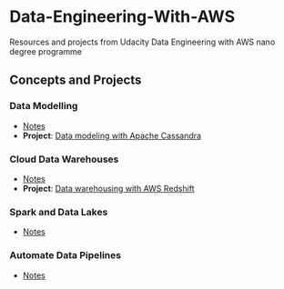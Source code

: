 # Data-Engineering-With-AWS
Resources and projects from Udacity Data Engineering with AWS nano degree programme

## Concepts and Projects

### Data Modelling

- [Notes](1_Data_Modelling/notes.md)
- **Project**: [Data modeling with Apache Cassandra](1_Data_Modelling/project/data_modelling_project.ipynb)

### Cloud Data Warehouses

- [Notes](2_Cloud_Data_Warehouses/notes.md)
- **Project**: [Data warehousing with AWS Redshift](2_Cloud_Data_Warehouses/project/README.md)

### Spark and Data Lakes

- [Notes](3_Spark_and_Data_Lakes/notes.md)

### Automate Data Pipelines

- [Notes](4_Automate_Data_Pipelines/notes.md)





